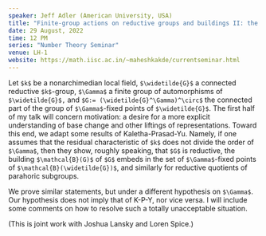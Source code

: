 ```yaml
---
speaker: Jeff Adler (American University, USA)
title: "Finite-group actions on reductive groups and buildings II: the unauthorized sequel"
date: 29 August, 2022
time: 12 PM
series: "Number Theory Seminar"
venue: LH-1
website: https://math.iisc.ac.in/~maheshkakde/currentseminar.html
---
```


Let `$k$` be a nonarchimedian local field, `$\widetilde{G}$` a connected reductive `$k$`-group, `$\Gamma$` a finite group of automorphisms of `$\widetilde{G}$,` and `$G:= (\widetilde{G}^\Gamma)^\circ$` the connected part
of the group of `$\Gamma$`-fixed points of `$\widetilde{G}$`.
The first half of my talk will concern motivation: a desire for a more explicit understanding of base change and other liftings of representations.  Toward this end, we adapt some results of Kaletha-Prasad-Yu.  Namely, if one assumes that the residual characteristic of `$k$` does not divide the order of `$\Gamma$`, then they show, roughly speaking, that `$G$` is reductive, the building `$\mathcal{B}(G)$` of `$G$` embeds in the set of `$\Gamma$`-fixed points of `$\mathcal{B}(\widetilde{G})$`, and similarly for reductive quotients of parahoric subgroups.

We prove similar statements, but under a different hypothesis on `$\Gamma$`. Our hypothesis does not imply that of K-P-Y, nor vice versa. I will include some comments on how to resolve such a totally unacceptable situation.

(This is joint work with Joshua Lansky and Loren Spice.)
